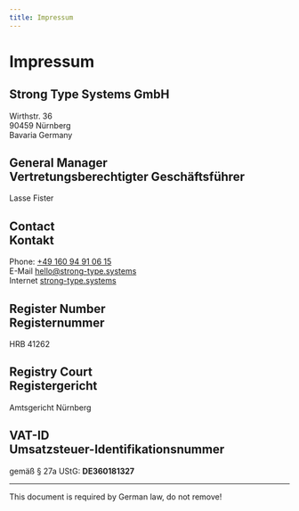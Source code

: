 ```yaml
---
title: Impressum
---
```


# Impressum

<h2>Strong Type Systems GmbH</h2>
<p class="adr">
    <span class="street-address">Wirthstr. 36</span><br />
    <span class="postal-code">90459</span> <span class="locality">Nürnberg</span><br />
    <span class="region">Bavaria</span>
    <span class="country-name">Germany</span>
</p>

<h2>General Manager<br />Vertretungsberechtigter Geschäftsführer</h2>
<p>
    <span class="ceo">Lasse Fister</span>
</p>

<h2>Contact<br />Kontakt</h2>
<p class="contact">
    <span class="phone">Phone: <a href="tel:+4916094910615">+49 160 94 91 06 15</a><span><br />
    <span class="mail">E-Mail <a class="email" href="mailto:hello@strong-type.systems">hello@strong-type.systems</a></span><br />
    <span class="web">Internet <a href="https://strong-type.systems">strong-type.systems</a></span><br />
</p>

<h2>Register Number<br />Registernummer</h2>
<p>
    <span class="hrb">HRB 41262</span>
</p>

<h2>Registry Court<br />Registergericht</h2>
<p>
    <span class="reg-court">Amtsgericht Nürnberg</span>
</p>

<h2>VAT-ID<br />Umsatzsteuer-Identifikationsnummer</h2>
<p>
    <span class="vat-id">gemäß § 27a UStG: <strong>DE360181327</strong></span>
</p>

---
This document is required by German law, do not remove!
